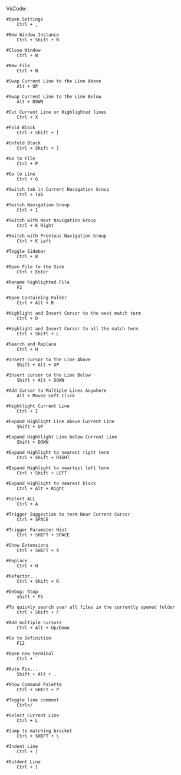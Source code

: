 VsCode:

    #Open Settings
        Ctrl + ,
    
    #New Window Instance
        Ctrl + Shift + N

    #Close Window
        Ctrl + W

    #New File
        Ctrl + N

    #Swap Current Line to the Line Above
        Alt + UP
    
    #Swap Current Line to the Line Below
        Alt + DOWN

    #Cut Current Line or Highlighted lines
        Ctrl + X

    #Fold Block
        Ctrl + Shift + [
        
    #Unfold Block
        Ctrl + Shift + ]

    #Go to File
        Ctrl + P

    #Go to Line
        Ctrl + G

    #Switch tab in Current Navigation Group
        Ctrl + Tab
    
    #Switch Navigation Group
        Ctrl + 1

    #Switch with Next Navigation Group
        Ctrl + K Right

    #Switch with Previous Navigation Group
        Ctrl + K Left

    #Toggle Sidebar
        Ctrl + B

    #Open File to the Side
        Ctrl + Enter

    #Rename highlighted File
        F2

    #Open Containing Folder
        Ctrl + Alt + R

    #Highlight and Insert Cursor to the next match term
        Ctrl + D

    #Highlight and Insert Cursor to all the match term
        Ctrl + Shift + L

    #Search and Replace
        Ctrl + H

    #Insert cursor to the Line Above
        Shift + Alt + UP

    #Insert cursor to the Line Below
        Shift + Alt + DOWN
        
    #Add Cursor to Multiple Lines Anywhere
        Alt + Mouse Left Click

    #Hightlight Current Line
        Ctrl + I

    #Expand Highlight Line above Current Line
        Shift + UP

    #Expand Hightlight Line below Current Line
        Shift + DOWN

    #Expand Highlight to nearest right term
        Ctrl + Shift + RIGHT

    #Expand Highlight to neartest left term
        Ctrl + Shift + LEFT

    #Expand Highlight to nearest block
        Ctrl + Alt + Right

    #Select ALL
        Ctrl + A

    #Trigger Suggestion to term Near Current Cursor
        Ctrl + SPACE

    #Trigger Parameter Hint
        Ctrl + SHIFT + SPACE
 
    #Show Extensions
        Ctrl + SHIFT + X

    #Replace
        Ctrl + H

    #Refactor...    
        Ctrl + Shift + R

    #Debug: Stop
        shift + F5
        
    #To quickly search over all files in the currently opened folder
        Ctrl + Shift + F

    #Add multiple cursors
        Ctrl + Alt + Up/Down

    #Go to Definition
        F12
        
    #Open new terminal
        Ctrl + `

    #Auto Fix...
        Shift + Alt + .

    #Show Command Palette
        Ctrl + SHIFT + P

    #Toggle line comment
        Ctrl+/

    #Select Current Line
        Ctrl + L

    #Jump to matching bracket
        Ctrl + SHIFT + \
    
    #Indent Line
        Ctrl + ]
        
    #Outdent Line
        Ctrl + [
        
    
